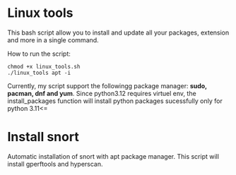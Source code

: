 # Linux tools

This bash script allow you to install and update all your packages, extension and more in a single command.

How to run the script: 
```
chmod +x linux_tools.sh
./linux_tools apt -i
```

Currently, my script support the followingg package manager: **sudo, pacman, dnf and yum**.
Since python3.12 requires virtuel env, the install_packages function will install python packages sucessfully only for python 3.11<=


# Install snort
Automatic installation of snort with apt package manager.
This script will install gperftools and hyperscan.
